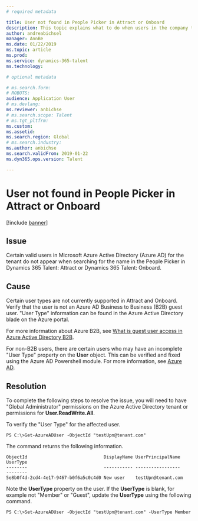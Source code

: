 ```yaml
---
# required metadata

title: User not found in People Picker in Attract or Onboard
description: This topic explains what to do when users in the company tenant aren't showing up in the People Picker in Dynamics 365 Talent - Attract or Onboard.
author: andreabichsel
manager: AnnBe
ms.date: 01/22/2019
ms.topic: article
ms.prod: 
ms.service: dynamics-365-talent
ms.technology: 

# optional metadata

# ms.search.form: 
# ROBOTS: 
audience: Application User
# ms.devlang: 
ms.reviewer: anbichse
# ms.search.scope: Talent
# ms.tgt_pltfrm: 
ms.custom: 
ms.assetid: 
ms.search.region: Global
# ms.search.industry: 
ms.author: anbichse
ms.search.validFrom: 2019-01-22
ms.dyn365.ops.version: Talent

---
```


# User not found in People Picker in Attract or Onboard

[!include [banner](includes/banner.md)]

## Issue

Certain valid users in Microsoft Azure Active Directory (Azure AD) for the tenant do not appear when searching for the name in the People Picker in Dynamics 365 Talent: Attract or Dynamics 365 Talent: Onboard.

## Cause

Certain user types are not currently supported in Attract and Onboard. Verify that the user is not an Azure AD Business to Business (B2B) guest user. "User Type" information can be found in the Azure Active Directory blade on the Azure portal.

For more information about Azure B2B, see [What is guest user access in Azure Active Directory B2B](https://docs.microsoft.com/azure/active-directory/b2b/what-is-b2b).

For non-B2B users, there are certain users who may have an incomplete "User Type" property on the **User** object. This can be verified and fixed using the Azure AD Powershell module. For more information, see [Azure AD](https://docs.microsoft.com/powershell/module/azuread/?view=azureadps-2.0).

## Resolution

To complete the following steps to resolve the issue, you will need to have "Global Administrator" permissions on the Azure Active Directory tenant or permissions for **User.ReadWrite.All**.

To verify the "User Type" for the affected user.

```
PS C:\>Get-AzureADUser -ObjectId "testUpn@tenant.com"
```
The command returns the following information.
```
ObjectId                             DisplayName UserPrincipalName      UserType
--------                             ----------- -----------------      --------
5e8b0f4d-2cd4-4e17-9467-b0f6a5c0c4d0 New user    testUpn@tenant.com     
```
Note the **UserType** property on the user. If the **UserType** is blank, for example not "Member" or "Guest", update the **UserType** using the following command.

```
PS C:\>Set-AzureADUser -ObjectId "testUpn@tenant.com" -UserType Member
```
